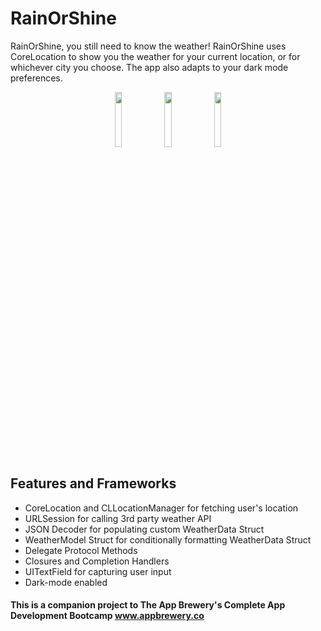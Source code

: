 # RainOrShine
RainOrShine, you still need to know the weather! RainOrShine uses CoreLocation to show you the weather for your current location, or for whichever city you choose. The app also adapts to your dark mode preferences.

 <p align="center">
  <img src="https://user-images.githubusercontent.com/8460531/221769392-bec913e8-f5ee-4bbd-b401-37ae443fd825.PNG" width="15%">
  <img src="https://user-images.githubusercontent.com/8460531/221769411-42cda0bc-b663-41b9-9b2e-02f688ffc8c6.PNG" width="15%">
  <img src="https://user-images.githubusercontent.com/8460531/221769425-53892012-4694-4d8e-a7f0-1aebe160364f.PNG" width="15%">  
</p>

## Features and Frameworks

- CoreLocation and CLLocationManager for fetching user's location
- URLSession for calling 3rd party weather API
- JSON Decoder for populating custom WeatherData Struct
- WeatherModel Struct for conditionally formatting WeatherData Struct
- Delegate Protocol Methods
- Closures and Completion Handlers
- UITextField for capturing user input
- Dark-mode enabled

#### This is a companion project to The App Brewery's Complete App Development Bootcamp www.appbrewery.co
